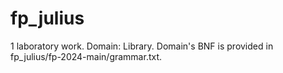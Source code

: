 # fp_julius
1 laboratory work.
Domain: Library.
Domain's BNF is provided in fp_julius/fp-2024-main/grammar.txt.
